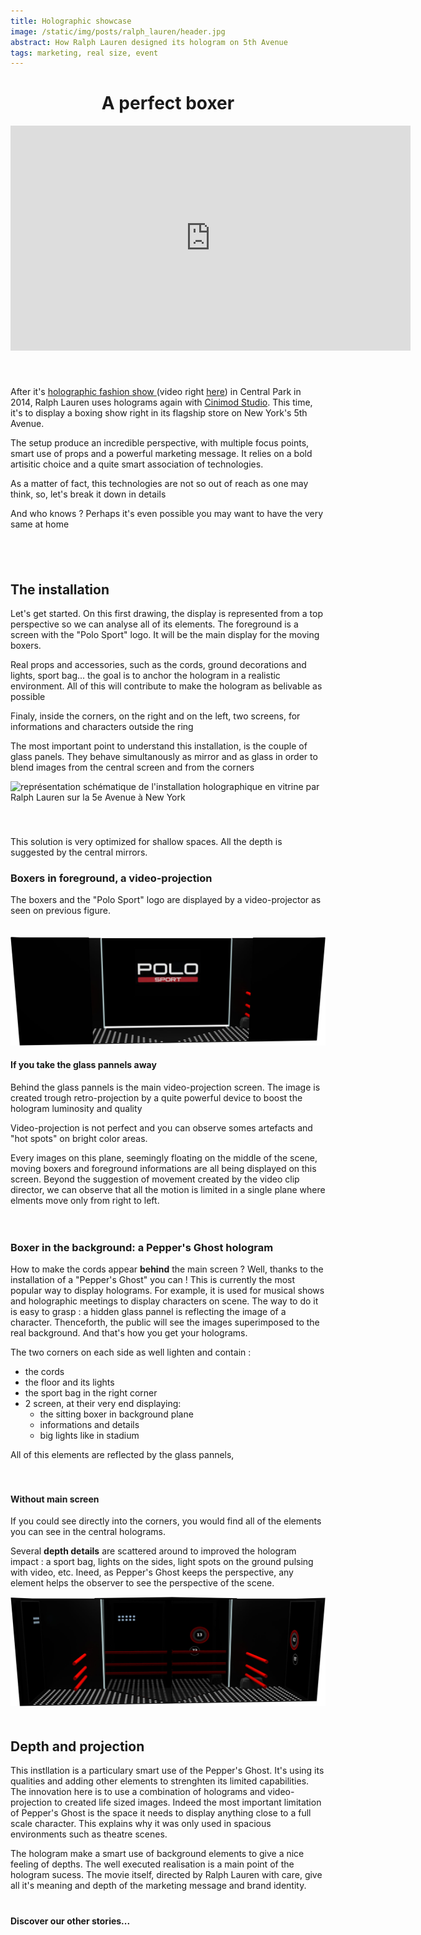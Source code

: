```yaml
---
title: Holographic showcase
image: /static/img/posts/ralph_lauren/header.jpg
abstract: How Ralph Lauren designed its hologram on 5th Avenue
tags: marketing, real size, event
---
```

<center>

<h1>A perfect boxer</h1>

</center>

<div class="row">
  <div class="col-md-6">
    <div class="embed-responsive embed-responsive-16by9">
    <iframe src="https://player.vimeo.com/video/138104608?title=0&byline=0&portrait=0" width="640" height="360" frameborder="0" webkitallowfullscreen mozallowfullscreen allowfullscreen></iframe>
    </div>
  </div>
  <div class="col-md-6" style="padding-top: 40px">
    <p>
    After it's <a href="http://www.lexpress.fr/styles/mode/defiles-fashion-week/defiles/video-ralph-lauren-organise-un-defile-holographique-a-central-park_1574611.html" >
      holographic fashion show
    </a> (video right <a href="https://www.youtube.com/watch?v=c3n8j2uWA8o">here</a>) in Central Park in 2014, Ralph Lauren uses holograms again with <a href="http://cinimodstudio.com/portfolio/ralph-lauren-holographic-window-display/">Cinimod Studio</a>. This time, it's to display a boxing show right in its flagship store on New York's 5th Avenue.
    </p>
    <p>
    The setup produce an incredible perspective, with multiple focus points, smart use of props and a powerful marketing message. It relies on a bold artisitic choice and a quite smart association of technologies.</p>
    <p>As a matter of fact, this technologies are not so out of reach as one may think, so, let's break it down in details</p>
    <p>And who knows ? Perhaps it's even possible you may want to have the very same at home</p>
  </div>
</div>



<div style="padding : 40px 0px 40px 0px">
<h2>The installation</h2>

<p>
Let's get started. On this first drawing, the display is represented from a top perspective so we can analyse all of its elements.
The foreground is a screen with the "Polo Sport" logo. It will be the main display for the moving boxers.
</p>
<p>
Real props and accessories, such as the cords, ground decorations and lights, sport bag... the goal is to anchor the hologram in a realistic environment. All of this will contribute to make the hologram as belivable as possible
</p>
<p>
Finaly, inside the corners, on the right and on the left, two screens, for informations and characters outside the ring</p>
<p>The most important point to understand this installation, is the couple of glass panels. They behave simultanously as mirror and as glass in order to blend images from the central screen and from the corners</p>

<img class="img-responsive;" style="width:800px" src="/static/img/posts/ralph_lauren/schema_ralphlauren_en.jpg" title="installation drawings" alt="représentation schématique de l'installation holographique en vitrine par Ralph Lauren sur la 5e Avenue à New York">
</div>
<p>This solution is very optimized for shallow spaces. All the depth is suggested by the central mirrors.</p>

### Boxers in foreground, a video-projection

The boxers and the "Polo Sport" logo are displayed by a video-projector as seen on previous figure.

<div class="row" style="padding:20px 0px 20px 0px">
  <div class="col-md-6">
  <img title="Installation without central glass pannels" class="img-responsive" src="/static/img/posts/ralph_lauren/ralph_lauren_no_glass.jpg" alt="Ralph Lauren holographic window without it's central mirrors">
  </div>
  <div class="col-md-6">
    <h4>If you take the glass pannels away</h4>
    <p>
    Behind the glass pannels is the main video-projection screen. The image is created trough retro-projection by a quite powerful device to boost the hologram luminosity and quality
    </p>
    <p>
    Video-projection is not perfect and you can observe somes artefacts and "hot spots" on bright color areas.
    </p>
    <p>
    Every images on this plane, seemingly floating on the middle of the scene, moving boxers and foreground informations are all being displayed on this screen. Beyond the suggestion of movement created by the video clip director, we can observe that all the motion is limited in a single plane where elments move only from right to left.
    </p>
  </div>
</div>

### Boxer in the background: a Pepper's Ghost hologram
How to make the cords appear **behind** the main screen ? Well, thanks to the installation of a "Pepper's Ghost" you can ! This is currently the most popular way to display holograms. For example, it is used for musical shows and holographic meetings to display characters on scene.
The way to do it is easy to grasp : a hidden glass pannel is reflecting the image of a character. Thenceforth, the public will see the images superimposed to the real background. And that's how you get your holograms.

The two corners on each side as well lighten and contain :
- the cords
- the floor and its lights
- the sport bag in the right corner
- 2 screen, at their very end displaying:
  - the sitting boxer in background plane
  - informations and details
  - big lights like in stadium

All of this elements are reflected by the glass pannels,

<div class="row" style="padding: 20px 0px 20px 0px">
  <div class="col-md-6">
    <h4>Without main screen</h4>
    <p>
    If you could see directly into the corners, you would find all of the elements you can see in the central holograms.
   </p>
    <p>
    Several <b>depth details</b> are scattered around to improved the hologram impact : a sport bag, lights on the sides, light spots on the ground pulsing with video, etc. Ineed, as Pepper's Ghost keeps the perspective, any element helps the observer to see the perspective of the scene.
    </p>
  </div>
  <div class="col-md-6">
    <img class="img-responsive" src="/static/img/posts/ralph_lauren/ralph_lauren_no_screen.jpg" title="Without main screen" alt="Holographic display without it's main screen">
  </div>
</div>

<h2 style="center">Depth and projection</h2>

<p>
This instllation is a particulary smart use of the Pepper's Ghost. It's using its qualities and adding other elements to strenghten its limited capabilities.
The innovation here is to use a combination of holograms and video-projection to created life sized images. Indeed the most important limitation of Pepper's Ghost is the space it needs to display anything close to a full scale character. This explains why it was only used in spacious environments such as theatre scenes. </p>
<p>
The hologram make a smart use of background elements to give a nice feeling of depths. The well executed realisation is a main point of the hologram sucess. The movie itself, directed by Ralph Lauren with care, give all it's meaning and depth of the marketing message and brand identity.</p>

<h4 class="rtecenter" style="padding-top: 20px">Discover our other stories...</h4>
